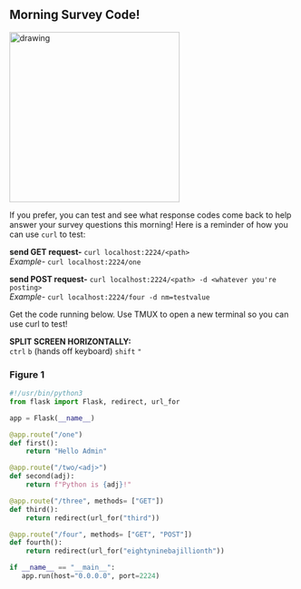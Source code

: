 ## Morning Survey Code!

<img src="https://memegenerator.net/img/instances/65571911/-pip-install-flask-or-i-shall-taunt-you-a-second-time.jpg" alt="drawing" width="300"/>

If you prefer, you can test and see what response codes come back to help answer your survey questions this morning! Here is a reminder of how you can use `curl` to test:

**send GET request-**  `curl localhost:2224/<path>`  
*Example-* `curl localhost:2224/one`  

**send POST request-**  `curl localhost:2224/<path> -d <whatever you're posting>`  
*Example-* `curl localhost:2224/four -d nm=testvalue`  

Get the code running below. Use TMUX to open a new terminal so you can use curl to test!

**SPLIT SCREEN HORIZONTALLY:**  
`ctrl` `b` (hands off keyboard) `shift` `"`

### Figure 1

```python
#!/usr/bin/python3
from flask import Flask, redirect, url_for

app = Flask(__name__)

@app.route("/one")
def first():
    return "Hello Admin"

@app.route("/two/<adj>")
def second(adj):
    return f"Python is {adj}!"

@app.route("/three", methods= ["GET"])
def third():
    return redirect(url_for("third"))

@app.route("/four", methods= ["GET", "POST"])
def fourth():
    return redirect(url_for("eightyninebajillionth"))

if __name__ == "__main__":
   app.run(host="0.0.0.0", port=2224)
